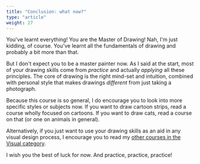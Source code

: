 ```yaml
---
title: "Conclusion: what now?"
type: "article"
weight: 27
---
```


You've learnt everything! You are the Master of Drawing! Nah, I'm just kidding, of course. You've learnt all the fundamentals of drawing and probably a bit more than that.

But I don't expect you to be a master painter now. As I said at the start, most of your drawing skills come from *practice* and actually *applying* all these principles. The core of drawing is the right mind-set and intuition, combined with personal style that makes drawings _different_ from just taking a photograph.

Because this course is so general, I do encourage you to look into more specific styles or subjects now. If you want to draw cartoon strips, read a course wholly focused on cartoons. If you want to draw cats, read a course on that (or one on animals in general).

Alternatively, if you just want to use your drawing skills as an aid in any visual design process, I encourage you to read my [other courses in the Visual category](/tutorials/visual/).

I wish you the best of luck for now. And practice, practice, practice!